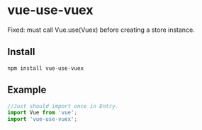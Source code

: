 # vue-use-vuex
Fixed: must call Vue.use(Vuex) before creating a store instance.
## Install
`npm install vue-use-vuex`
## Example
```js
//Just should import once in Entry.
import Vue from 'vue';
import 'vue-use-vuex';
```
